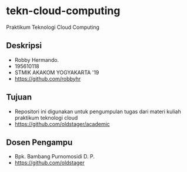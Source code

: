 # tekn-cloud-computing
Praktikum Teknologi Cloud Computing

## Deskripsi

* Robby Hermando.
* 195610118
* STMIK AKAKOM YOGYAKARTA '19
* https://github.com/robbyhr

## Tujuan

* Repositori ini digunakan untuk pengumpulan tugas dari materi kuliah praktikum teknologi cloud
* https://github.com/oldstager/academic

## Dosen Pengampu

* Bpk. Bambang Purnomosidi D. P.
* https://github.com/oldstager
